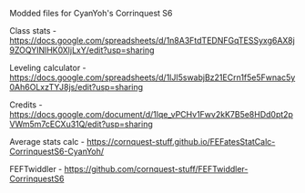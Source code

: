 Modded files for CyanYoh's Corrinquest S6

Class stats - https://docs.google.com/spreadsheets/d/1n8A3FtdTEDNFGqTESSyxg6AX8j9ZOQYINlHK0XljLxY/edit?usp=sharing

Leveling calculator - https://docs.google.com/spreadsheets/d/1lJI5swabjBz21ECrn1f5e5Fwnac5y0Ah6OLxzTYJ8js/edit?usp=sharing

Credits - https://docs.google.com/document/d/1lqe_vPCHv1Fwv2kK7B5e8HDd0pt2pVWm5m7cECXu31Q/edit?usp=sharing

Average stats calc - https://cornquest-stuff.github.io/FEFatesStatCalc-CorrinquestS6-CyanYoh/

FEFTwiddler - https://github.com/cornquest-stuff/FEFTwiddler-CorrinquestS6
